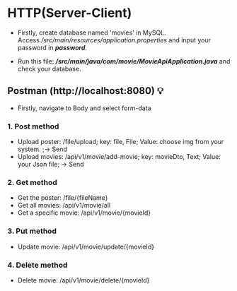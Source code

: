 # HTTP(Server-Client)
 
- Firstly, create database named 'movies' in MySQL. <br />
Access _/src/main/resources/application.properties_ and input your password in **_password_**.

- Run this file: **_/src/main/java/com/movie/MovieApiApplication.java_** and check your database.

## Postman (http://localhost:8080) :bulb:
* Firstly, navigate to Body and select form-data
### 1. **Post** method
- Upload poster: /file/upload; key: file, File; Value: choose img from your system. ;-> Send
- Upload movies: /api/v1/movie/add-movie; key: movieDto, Text; Value: your Json file; -> Send
### 2. **Get** method
- Get the poster: /file/{fileName}
- Get all movies: /api/v1/movie/all
- Get a specific movie: /api/v1/movie/{movieId}
### 3. **Put** method
- Update movie: /api/v1/movie/update/{movieId}
### 4. **Delete** method
- Delete movie: /api/v1/movie/delete/{movieId}

